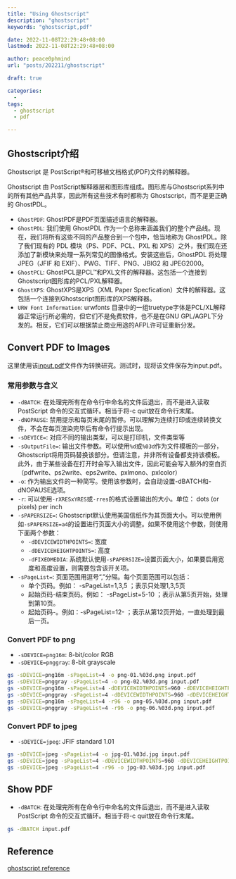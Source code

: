 ```yaml
---
title: "Using Ghostscript"
description: "ghostscript"
keywords: "ghostscript,pdf"

date: 2022-11-08T22:29:48+08:00
lastmod: 2022-11-08T22:29:48+08:00

author: peace0phmind
url: "posts/202211/ghostscript"

draft: true

categories:
  -
tags:
  - ghostscript
  - pdf

---
```


## Ghostscript介绍

Ghostscript 是 PostScript®和可移植文档格式(PDF)文件的解释器。

Ghostscript 由 PostScript解释器层和图形库组成。图形库与Ghostscript系列中的所有其他产品共享，因此所有这些技术有时都称为 Ghostscript，而不是更正确的 GhostPDL。

- `GhostPDF`: GhostPDF是PDF页面描述语言的解释器。
- `GhostPDL`: 我们使用 GhostPDL 作为一个总称来涵盖我们的整个产品线。现在，我们将所有这些不同的产品整合到一个包中，恰当地称为 GhostPDL。除了我们现有的 PDL 模块（PS、PDF、PCL、PXL 和 XPS）之外，我们现在还添加了新模块来处理一系列常见的图像格式。安装这些后，GhostPDL 将处理 JPEG（JFIF 和 EXIF）、PWG、TIFF、PNG、JBIG2 和 JPEG2000。
- `GhostPCL`: GhostPCL是PCL™和PXL文件的解释器。这包括一个连接到Ghostscript图形库的PCL/PXL解释器。
- `GhostXPS`: GhostXPS是XPS（XML Paper Specfication）文件的解释器。这包括一个连接到Ghostscript图形库的XPS解释器。
- `URW Font Information`: urwfonts 目录中的一组truetype字体是PCL/XL解释器正常运行所必需的，但它们不是免费软件，也不是在GNU GPL/AGPL下分发的。相反，它们可以根据禁止商业用途的AFPL许可证重新分发。

## Convert PDF to Images
这里使用该[input.pdf](https://speech.ee.ntu.edu.tw/~tlkagk/courses/ML_2016/Lecture/Logistic%20Regression%20(v3).pdf)文件作为转换研究。测试时，现将该文件保存为input.pdf。

### 常用参数与含义
- `-dBATCH`: 在处理完所有在命令行中命名的文件后退出，而不是进入读取 PostScript 命令的交互式循环。相当于将-c quit放在命令行末尾。
- `-dNOPAUSE`: 禁用提示和每页末尾的暂停。可以理解为连续打印或连续转换文件，不会在每页渲染完毕后有命令行提示出现。
- `-sDEVICE=`: 对应不同的输出类型，可以是打印机，文件类型等
- `-sOutputFile=`: 输出文件参数。可以使用`%d`或`%03d`作为文件模板的一部分，Ghostscript将用页码替换该部分。但请注意，并非所有设备都支持该模板。此外，由于某些设备在打开时会写入输出文件，因此可能会写入额外的空白页（pdfwrite、ps2write、eps2write、pxlmono、pxlcolor）
- `-o`: 作为输出文件的一种简写。使用该参数时，会自动设置-dBATCH和-dNOPAUSE选项。
- `-r`: 可以使用`-rXRESxYRES`或`-rres`的格式设置输出的大小。单位： dots (or pixels) per inch
- `-sPAPERSIZE=`: Ghostscript默认使用美国信纸作为其页面大小。可以使用例如`-sPAPERSIZE=a4`的设置进行页面大小的调整。如果不使用这个参数，则使用下面两个参数：
  - `-dDEVICEWIDTHPOINTS=`: 宽度
  - `-dDEVICEHEIGHTPOINTS=`: 高度
  - `-dFIXEDMEDIA`: 系统默认使用`-sPAPERSIZE=`设置页面大小，如果要启用宽度和高度设置，则需要包含该开关项。
- `-sPageList=`: 页面范围用逗号“,”分隔。每个页面范围可以包括：
  - 单个页码。例如： -sPageList=1,3,5 ；表示只处理1,3,5页
  - 起始页码-结束页码。例如： -sPageList=5-10 ；表示从第5页开始，处理到第10页。
  - 起始页码-。例如：-sPageList=12- ；表示从第12页开始，一直处理到最后一页。

### Convert PDF to png
- `-sDEVICE=png16m`: 8-bit/color RGB
- `-sDEVICE=pnggray`: 8-bit grayscale

```bash
gs -sDEVICE=png16m -sPageList=4 -o png-01.%03d.png input.pdf
gs -sDEVICE=pnggray -sPageList=4 -o png-02.%03d.png input.pdf
gs -sDEVICE=png16m -sPageList=4 -dDEVICEWIDTHPOINTS=960 -dDEVICEHEIGHTPOINTS=720 -dFIXEDMEDIA -o png-03.%03d.png input.pdf
gs -sDEVICE=pnggray -sPageList=4 -dDEVICEWIDTHPOINTS=960 -dDEVICEHEIGHTPOINTS=720 -dFIXEDMEDIA -o png-04.%03d.png input.pdf
gs -sDEVICE=png16m -sPageList=4 -r96 -o png-05.%03d.png input.pdf
gs -sDEVICE=pnggray -sPageList=4 -r96 -o png-06.%03d.png input.pdf
```

### Convert PDF to jpeg
- `-sDEVICE=jpeg`: JFIF standard 1.01

```bash
gs -sDEVICE=jpeg -sPageList=4 -o jpg-01.%03d.jpg input.pdf
gs -sDEVICE=jpeg -sPageList=4 -dDEVICEWIDTHPOINTS=960 -dDEVICEHEIGHTPOINTS=720 -dFIXEDMEDIA -o jpg-02.%03d.jpg input.pdf
gs -sDEVICE=jpeg -sPageList=4 -r96 -o jpg-03.%03d.jpg input.pdf
```

## Show PDF
- `-dBATCH`: 在处理完所有在命令行中命名的文件后退出，而不是进入读取 PostScript 命令的交互式循环。相当于将-c quit放在命令行末尾。

```bash
gs -dBATCH input.pdf
```


## Reference
[ghostscript reference](https://ghostscript.readthedocs.io/en/latest/Use.html)